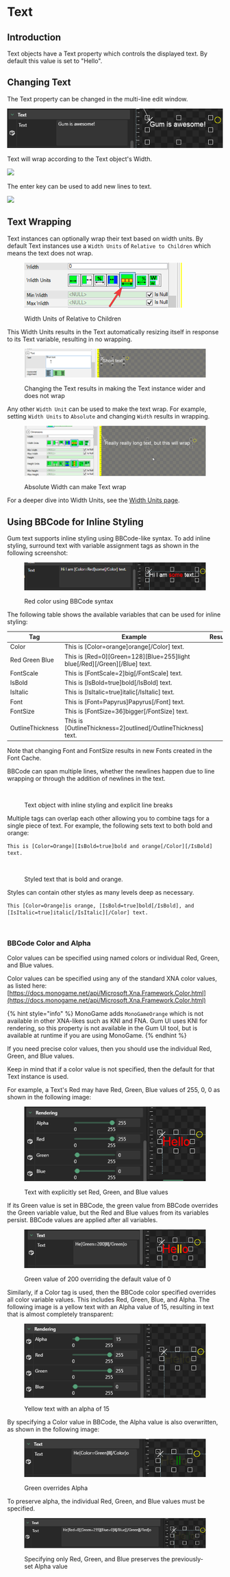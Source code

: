 # Text

## Introduction

Text objects have a Text property which controls the displayed text. By default this value is set to "Hello".

## Changing Text

The Text property can be changed in the multi-line edit window.

![](../../../.gitbook/assets/GumIsAwesome.png)

Text will wrap according to the Text object's Width.

![](<../../../.gitbook/assets/LineWrappingTextGum (1).png>)

The enter key can be used to add new lines to text.

![](<../../../.gitbook/assets/NewlinesGum (1).png>)

## Text Wrapping

Text instances can optionally wrap their text based on width units. By default Text instances use a `Width Units` of `Relative to Children` which means the text does not wrap.

<figure><img src="../../../.gitbook/assets/22_13 34 03.png" alt=""><figcaption><p>Width Units of Relative to Children</p></figcaption></figure>

This Width Units results in the Text automatically resizing itself in response to its Text variable, resulting in no wrapping.

<figure><img src="../../../.gitbook/assets/22_13 38 51.gif" alt=""><figcaption><p>Changing the Text results in making the Text instance wider and does not wrap</p></figcaption></figure>

Any other `Width Unit` can be used to make the text wrap. For example, setting `Width Units` to `Absolute` and changing `Width` results in wrapping.

<figure><img src="../../../.gitbook/assets/22_13 41 57.gif" alt=""><figcaption><p>Absolute Width can make Text wrap</p></figcaption></figure>

For a deeper dive into Width Units, see the [Width Units page](../general-properties/width-units.md).

## Using BBCode for Inline Styling

Gum text supports inline styling using BBCode-like syntax. To add inline styling, surround text with variable assignment tags as shown in the following screenshot:

<figure><img src="../../../.gitbook/assets/image (2) (1) (1) (1) (1) (1) (1) (1) (1) (1) (1) (1) (1) (1) (1) (1) (1) (1) (1) (1) (1) (1).png" alt=""><figcaption><p>Red color using BBCode syntax</p></figcaption></figure>

The following table shows the available variables that can be used for inline styling:

<table><thead><tr><th width="129">Tag</th><th width="357">Example</th><th>Result</th></tr></thead><tbody><tr><td>Color</td><td>This is [Color=orange]orange[/Color] text.</td><td><img src="../../../.gitbook/assets/ThisIsOrangeText.png" alt="" data-size="original"></td></tr><tr><td>Red Green Blue</td><td>This is [Red=0][Green=128][Blue=255]light blue[/Red][/Green][/Blue] text.</td><td><img src="../../../.gitbook/assets/image (2) (1) (1) (1) (1) (1) (1) (1) (1) (1) (1) (1) (1) (1) (1) (1) (1) (1) (1) (1) (1) (1) (1).png" alt="" data-size="original"></td></tr><tr><td>FontScale</td><td>This is [FontScale=2]big[/FontScale] text.</td><td><img src="../../../.gitbook/assets/image (3) (1) (1) (1) (1) (1) (1) (1) (1).png" alt="" data-size="original"></td></tr><tr><td>IsBold</td><td>This is [IsBold=true]bold[/IsBold] text.</td><td><img src="../../../.gitbook/assets/image (4) (1) (1) (1) (1) (1).png" alt="" data-size="original"></td></tr><tr><td>IsItalic</td><td>This is [IsItalic=true]italic[/IsItalic] text.</td><td><img src="../../../.gitbook/assets/image (6) (1) (1) (1).png" alt="" data-size="original"></td></tr><tr><td>Font</td><td>This is [Font=Papyrus]Papyrus[/Font] text.</td><td><img src="../../../.gitbook/assets/image (7) (1) (1) (1).png" alt="" data-size="original"></td></tr><tr><td>FontSize</td><td>This is [FontSize=36]bigger[/FontSize] text.</td><td><img src="../../../.gitbook/assets/ThisIsBiggerText.png" alt="" data-size="original"></td></tr><tr><td>OutlineThickness</td><td>This is [OutlineThickness=2]outlined[/OutlineThickness] text.</td><td><img src="../../../.gitbook/assets/image (8) (1) (1) (1).png" alt="" data-size="original"></td></tr></tbody></table>

Note that changing Font and FontSize results in new Fonts created in the Font Cache.

BBCode can span multiple lines, whether the newlines happen due to line wrapping or through the addition of newlines in the text.

<figure><img src="../../../.gitbook/assets/MultiLineStyledText.png" alt=""><figcaption><p>Text object with inline styling and explicit line breaks</p></figcaption></figure>

Multiple tags can overlap each other allowing you to combine tags for a single piece of text. For example, the following sets text to both bold and orange:

```bbcode
This is [Color=Orange][IsBold=true]bold and orange[/Color][/IsBold] text.
```

<figure><img src="../../../.gitbook/assets/BoldAndOrangeText.png" alt=""><figcaption><p>Styled text that is bold and orange.</p></figcaption></figure>

Styles can contain other styles as many levels deep as necessary.

```bbcode
This [Color=Orange]is orange, [IsBold=true]bold[/IsBold], and [IsItalic=true]italic[/IsItalic][/Color] text.    
```

<figure><img src="../../../.gitbook/assets/image (2) (1) (1) (1) (1) (1) (1) (1) (1) (1) (1) (1) (1) (1) (1) (1) (1) (1) (1) (1) (1).png" alt=""><figcaption></figcaption></figure>

### BBCode Color and Alpha

Color values can be specified using named colors or individual Red, Green, and Blue values.

Color values can be specified using any of the standard XNA color values, as listed here: [https://docs.monogame.net/api/Microsoft.Xna.Framework.Color.html](https://docs.monogame.net/api/Microsoft.Xna.Framework.Color.html)

{% hint style="info" %}
MonoGame adds `MonoGameOrange` which is not available in other XNA-likes such as KNI and FNA. Gum UI uses KNI for rendering, so this property is not available in the Gum UI tool, but is available at runtime if you are using MonoGame.
{% endhint %}

If you need precise color values, then you should use the individual Red, Green, and Blue values.

Keep in mind that if a color value is not specified, then the default for that Text instance is used.&#x20;

For example, a Text's Red may have Red, Green, Blue values of 255, 0, 0 as shown in the following image:

<figure><img src="../../../.gitbook/assets/17_06 39 50.png" alt=""><figcaption><p>Text with explicitly set Red, Green, and Blue values</p></figcaption></figure>

If its Green value is set in BBCode, the green value from BBCode overrides the Green variable value, but the Red and Blue values from its variables persist. BBCode values are applied after all variables.

<figure><img src="../../../.gitbook/assets/17_06 41 38.png" alt=""><figcaption><p>Green value of 200 overriding the default value of 0</p></figcaption></figure>

Similarly, if a Color tag is used, then the BBCode color specified overrides all color variable values. This includes Red, Green, Blue, and Alpha. The following image is a yellow text with an Alpha value of 15, resulting in text that is almost completely transparent:

<figure><img src="../../../.gitbook/assets/17_06 45 00.png" alt=""><figcaption><p>Yellow text with an alpha of 15</p></figcaption></figure>

By specifying a Color value in BBCode, the Alpha value is also overwritten, as shown in the following image:

<figure><img src="../../../.gitbook/assets/17_06 46 18.png" alt=""><figcaption><p>Green overrides Alpha</p></figcaption></figure>

To preserve alpha, the individual Red, Green, and Blue values must be specified.

<figure><img src="../../../.gitbook/assets/17_06 48 13.png" alt=""><figcaption><p>Specifying only Red, Green, and Blue preserves the previously-set Alpha value</p></figcaption></figure>
